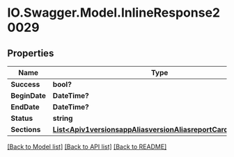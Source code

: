 # IO.Swagger.Model.InlineResponse20029
## Properties

Name | Type | Description | Notes
------------ | ------------- | ------------- | -------------
**Success** | **bool?** |  | [optional] 
**BeginDate** | **DateTime?** |  | [optional] 
**EndDate** | **DateTime?** |  | [optional] 
**Status** | **string** |  | [optional] 
**Sections** | [**List&lt;Apiv1versionsappAliasversionAliasreportCardsSections&gt;**](Apiv1versionsappAliasversionAliasreportCardsSections.md) |  | [optional] 

[[Back to Model list]](../README.md#documentation-for-models) [[Back to API list]](../README.md#documentation-for-api-endpoints) [[Back to README]](../README.md)

